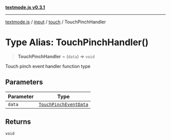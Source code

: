 [**textmode.js v0.3.1**](../../../../../../README.md)

***

[textmode.js](../../../../../../README.md) / [input](../../../README.md) / [touch](../README.md) / TouchPinchHandler

# Type Alias: TouchPinchHandler()

> **TouchPinchHandler** = (`data`) => `void`

Touch pinch event handler function type

## Parameters

| Parameter | Type |
| ------ | ------ |
| `data` | [`TouchPinchEventData`](../interfaces/TouchPinchEventData.md) |

## Returns

`void`
